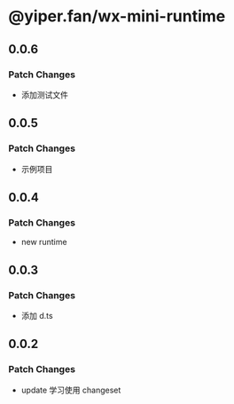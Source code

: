 # @yiper.fan/wx-mini-runtime

## 0.0.6

### Patch Changes

-   添加测试文件

## 0.0.5

### Patch Changes

-   示例项目

## 0.0.4

### Patch Changes

-   new runtime

## 0.0.3

### Patch Changes

-   添加 d.ts

## 0.0.2

### Patch Changes

-   update 学习使用 changeset
